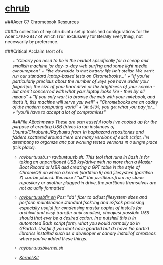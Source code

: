[chrub](http://rayantony.github.io/chrub)
=========================================

###Acer C7 Chromebook Resources

####a collection of my chrubuntu setup tools and configurations for the Acer c710-2847 of which I run exclusively for literally everything, not necessarily by preference.

###Critical Acclaim (sort of):
<ul><i>
+ "Clearly you need to be in the market specifically for a cheap and smallish machine for day-to-day web surfing and some light media consumption"
+ "the downside is that battery life isn’t stellar. We can’t run our standard laptop-based tests on Chromebooks..."
+ "If you’re particularly precious about the number of keys you have under your fingertips, the size of your hard drive or the brightness of your screen - but aren’t concerned with what your laptop looks like - then by all means"
+ "If you only want to browse the web with your notebook, and that’s it, this machine will serve you well"
+ "Chromebooks are an oddity of the modern computing world"
+ "At $199, you get what you pay for..."
+ "you'll have to accept a lot of compromises"

###File Attachments 
These are som euseful tools I've cooked up for the purpose of creating USB Drives to run instances of Ubuntu/Chrubuntu/Raybuntu from. In haphazard repositories and folders scattered around there are many versions of each script, I'm attempting to organize and put working tested versions in a single place (this place). 

+ [raybuntuusb.sh](raybuntuusb.sh)
raybuntuusb.sh: This tool that runs in Bash is for taking an unpartitioned USB key/drive with no more than a Master Boot Record or MBR and creating a GPT table in the style of ChromeOS on which a kernel (partition 6) and filesystem (partition 7) can be placed. Because I "dd" the partitions from my clone repository or another plugged in drive, the partitions themselves are not actually formatted

+ [raybuntuusbfix.sh](raybuntuusbfix.sh)
Post "dd" fixer to adjust filesystem sizes and perform maintenance standard fsck'ing and e2fsck procesing especially useful for condensing master copies of installs for archival and easy transfer onto smallest, cheapest possible USB should that ever be a desired action. In a nutshell this is in automated Bash script form, what you would normally do in GParted. Useful if you dont have gparted but do have the parted libraries installed such as a developer or canary install of chromeos where you've added these things. 

+ [raybuntuusbkernel.sh](raybuntuusbkernel.sh)

+ [Kernel Kit](./kernel_kit/)



